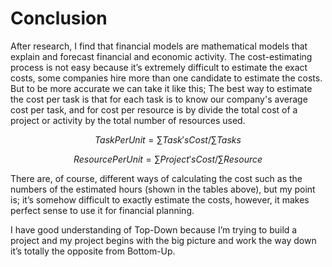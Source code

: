 # Conclusion

After research, I find that financial models are mathematical models that explain and forecast financial and economic activity. The cost-estimating process is not easy because it’s extremely difficult to estimate the exact costs, some companies hire more than one candidate to estimate the costs. But to be more accurate we can take it like this; The best way to estimate the cost per task is that for each task is to know our company's average cost per task, and for cost per resource is by divide the total cost of a project or activity by the total number of resources used.

$$
TaskPerUnit = ∑Task's Cost / ∑Tasks
$$

$$
ResourcePerUnit = ∑Project's Cost / ∑Resource
$$

There are, of course, different ways of calculating the cost such as the numbers of the estimated hours (shown in the tables above), but my point is; it’s somehow difficult to exactly estimate the costs, however, it makes perfect sense to use it for financial planning.

I have good understanding of Top-Down because I’m trying to build a project and my project begins with the big picture and work the way down it’s totally the opposite from Bottom-Up.
